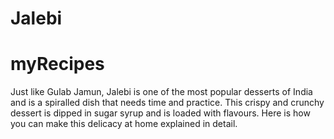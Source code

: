 # Jalebi
# myRecipes
Just like Gulab Jamun, Jalebi is one of the most popular desserts of India and is a spiralled dish that needs time and practice. This crispy and crunchy dessert is dipped in sugar syrup and is loaded with flavours. Here is how you can make this delicacy at home explained in detail.
